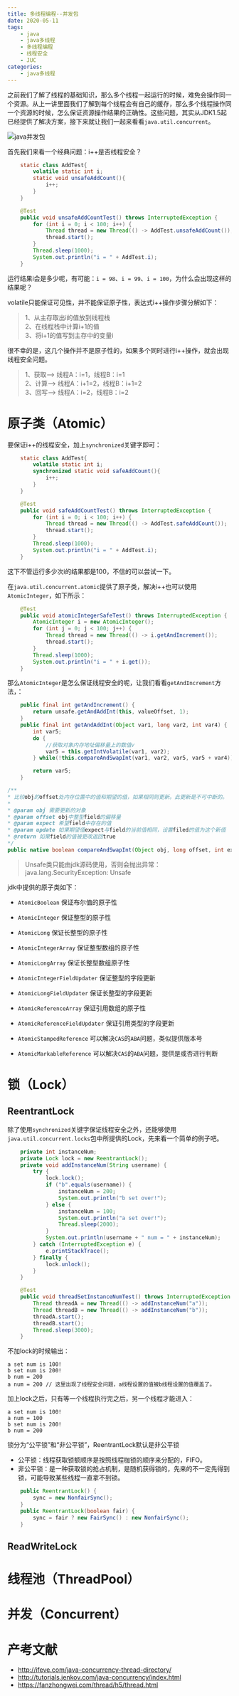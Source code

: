 ```yaml
---
title: 多线程编程--并发包
date: 2020-05-11
tags: 
	- java
	- java多线程
	- 多线程编程
	- 线程安全
	- JUC
categories:
	- java多线程
---
```


之前我们了解了线程的基础知识，那么多个线程一起运行的时候，难免会操作同一个资源。从上一讲里面我们了解到每个线程会有自己的缓存，那么多个线程操作同一个资源的时候，怎么保证资源操作结果的正确性。这些问题，其实从JDK1.5起已经提供了解决方案，接下来就让我们一起来看看`java.util.concurrent`。

![java并发包](https://10.url.cn/qqcourse_logo_ng/ajNVdqHZLLDpfiageJ021AspmrAdS6FlCPC7JgO4Zgjp5ozCFiaZRJguDIEWicUBnfG9f5bxFdbQcY/)

<!-- more -->

首先我们来看一个经典问题：i++是否线程安全？

```java
    static class AddTest{
        volatile static int i;
        static void unsafeAddCount(){
            i++;
        }
    }

	@Test
    public void unsafeAddCountTest() throws InterruptedException {
        for (int i = 0; i < 100; i++) {
            Thread thread = new Thread(() -> AddTest.unsafeAddCount());
            thread.start();
        }
        Thread.sleep(1000);
        System.out.println("i = " + AddTest.i);
    }
```

运行结果i会是多少呢，有可能：`i = 98`、`i = 99`、`i = 100`，为什么会出现这样的结果呢？

 volatile只能保证可见性，并不能保证原子性，表达式i++操作步骤分解如下：

> 1、从主存取出i的值放到线程栈<br/>
> 2、在线程栈中计算i+1的值<br/>
> 3、将i+1的值写到主存中的变量i<br/>

 很不幸的是，这几个操作并不是原子性的，如果多个同时进行i++操作，就会出现线程安全问题。<br/>

> 1、获取--> 线程A：i=1，线程B：i=1<br/>
> 2、计算--> 线程A：i+1=2，线程B：i+1=2<br/>
> 3、回写--> 线程A：i=2，线程B：i=2<br/>

# 原子类（Atomic）

要保证i++的线程安全，加上`synchronized`关键字即可：

```java
    static class AddTest{
        volatile static int i;
        synchronized static void safeAddCount(){
            i++;
        }
    }

    @Test
    public void safeAddCountTest() throws InterruptedException {
        for (int i = 0; i < 100; i++) {
            Thread thread = new Thread(() -> AddTest.safeAddCount());
            thread.start();
        }
        Thread.sleep(1000);
        System.out.println("i = " + AddTest.i);
    }
```

这下不管运行多少次i的结果都是100，不信的可以尝试一下。

在`java.util.concurrent.atomic`提供了原子类，解决i++也可以使用`AtomicInteger`，如下所示：

```java
    @Test
    public void atomicIntegerSafeTest() throws InterruptedException {
        AtomicInteger i = new AtomicInteger();
        for (int j = 0; j < 100; j++) {
            Thread thread = new Thread(() -> i.getAndIncrement());
            thread.start();
        }
        Thread.sleep(1000);
        System.out.println("i = " + i.get());
    }
```

那么`AtomicInteger`是怎么保证线程安全的呢，让我们看看`getAndIncrement`方法，：

```java
    public final int getAndIncrement() {
        return unsafe.getAndAddInt(this, valueOffset, 1);
    }
	public final int getAndAddInt(Object var1, long var2, int var4) {
        int var5;
        do {
            //获取对象内存地址偏移量上的数值v
            var5 = this.getIntVolatile(var1, var2);
        } while(!this.compareAndSwapInt(var1, var2, var5, var5 + var4));

        return var5;
    }

/**
* 比较obj的offset处内存位置中的值和期望的值，如果相同则更新。此更新是不可中断的。
* 
* @param obj 需要更新的对象
* @param offset obj中整型field的偏移量
* @param expect 希望field中存在的值
* @param update 如果期望值expect与field的当前值相同，设置filed的值为这个新值
* @return 如果field的值被更改返回true
*/
public native boolean compareAndSwapInt(Object obj, long offset, int expect, int update);
```

> Unsafe类只能由jdk源码使用，否则会抛出异常：java.lang.SecurityException: Unsafe

jdk中提供的原子类如下：

- `AtomicBoolean` 保证布尔值的原子性

- `AtomicInteger` 保证整型的原子性

- `AtomicLong` 保证长整型的原子性

- `AtomicIntegerArray` 保证整型数组的原子性

- `AtomicLongArray` 保证长整型数组原子性

- `AtomicIntegerFieldUpdater` 保证整型的字段更新

- `AtomicLongFieldUpdater` 保证长整型的字段更新

- `AtomicReferenceArray` 保证引用数组的原子性

- `AtomicReferenceFieldUpdater` 保证引用类型的字段更新

- `AtomicStampedReference` 可以解决`CAS`的`ABA`问题，类似提供版本号

- `AtomicMarkableReference` 可以解决`CAS`的`ABA`问题，提供是或否进行判断

# 锁（Lock）

## ReentrantLock

除了使用`synchronized`关键字保证线程安全之外，还能够使用`java.util.concurrent.locks`包中所提供的Lock，先来看一个简单的例子吧。

```java
    private int instanceNum;
    private Lock lock = new ReentrantLock();
    private void addInstanceNum(String username) {
        try {
            lock.lock();
            if ("b".equals(username)) {
                instanceNum = 200;
                System.out.println("b set over!");
            } else {
                instanceNum = 100;
                System.out.println("a set over!");
                Thread.sleep(2000);
            }
            System.out.println(username + " num = " + instanceNum);
        } catch (InterruptedException e) {
            e.printStackTrace();
        } finally {
            lock.unlock();
        }
    }

    @Test
    public void threadSetInstanceNumTest() throws InterruptedException {
        Thread threadA = new Thread(() -> addInstanceNum("a"));
        Thread threadB = new Thread(() -> addInstanceNum("b"));
        threadA.start();
        threadB.start();
        Thread.sleep(3000);
    }
```

不加lock的时候输出：

```
a set num is 100!
b set num is 200!
b num = 200
a num = 200	// 这里出现了线程安全问题，a线程设置的值被b线程设置的值覆盖了。
```

加上lock之后，只有等一个线程执行完之后，另一个线程才能进入：

```
a set num is 100!
a num = 100
b set num is 200!
b num = 200
```

锁分为“公平锁”和“非公平锁”，ReentrantLock默认是非公平锁
- 公平锁：线程获取锁额顺序是按照线程枷锁的顺序来分配的，FIFO。
- 非公平锁：是一种获取锁的抢占机制，是随机获得锁的，先来的不一定先得到锁，可能导致某些线程一直拿不到锁。

```java
    public ReentrantLock() {
        sync = new NonfairSync();
    }
	public ReentrantLock(boolean fair) {
        sync = fair ? new FairSync() : new NonfairSync();
    }
```

## ReadWriteLock




# 线程池（ThreadPool）



# 并发（Concurrent）





# 产考文献

- http://ifeve.com/java-concurrency-thread-directory/
- http://tutorials.jenkov.com/java-concurrency/index.html
- https://fanzhongwei.com/thread/h5/thread.html